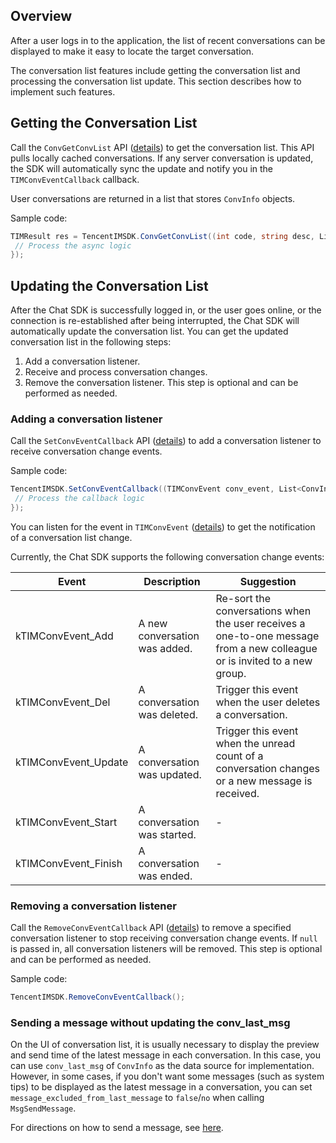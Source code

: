 ## Overview
After a user logs in to the application, the list of recent conversations can be displayed to make it easy to locate the target conversation.

The conversation list features include getting the conversation list and processing the conversation list update.
This section describes how to implement such features.

## Getting the Conversation List
Call the `ConvGetConvList` API ([details](https://comm.qq.com/im/doc/unity/zh/api/ConvApi/ConvGetConvList.html)) to get the conversation list. This API pulls locally cached conversations. If any server conversation is updated, the SDK will automatically sync the update and notify you in the `TIMConvEventCallback` callback.

User conversations are returned in a list that stores `ConvInfo` objects.

Sample code:


```c#
TIMResult res = TencentIMSDK.ConvGetConvList((int code, string desc, List<ConvInfo> info_list, string user_data)=>{
 // Process the async logic
});
```


## Updating the Conversation List
After the Chat SDK is successfully logged in, or the user goes online, or the connection is re-established after being interrupted, the Chat SDK will automatically update the conversation list.
You can get the updated conversation list in the following steps:
1. Add a conversation listener.
2. Receive and process conversation changes.
3. Remove the conversation listener. This step is optional and can be performed as needed.

### Adding a conversation listener
Call the `SetConvEventCallback` API ([details](https://comm.qq.com/im/doc/unity/zh/api/SDKRegisteringCallback/SetConvEventCallback.html)) to add a conversation listener to receive conversation change events.

Sample code:

```c#
TencentIMSDK.SetConvEventCallback((TIMConvEvent conv_event, List<ConvInfo> conv_list, string user_data)=>{
 // Process the callback logic
});
```


You can listen for the event in `TIMConvEvent` ([details](https://comm.qq.com/im/doc/unity/zh/enums/TIMConvEvent.html)) to get the notification of a conversation list change.

Currently, the Chat SDK supports the following conversation change events:

| Event                 | Description       | Suggestion                                                                                     |
| -------------------- | ---------- | ---------------------------------------------------------------------------------------- |
|kTIMConvEvent_Add | A new conversation was added.           | Re-sort the conversations when the user receives a one-to-one message from a new colleague or is invited to a new group.  |
| kTIMConvEvent_Del    | A conversation was deleted. | Trigger this event when the user deletes a conversation.                                                             |
| kTIMConvEvent_Update | A conversation was updated. | Trigger this event when the unread count of a conversation changes or a new message is received.                                         |
| kTIMConvEvent_Start  | A conversation was started.   | -                                                                                        |
| kTIMConvEvent_Finish | A conversation was ended.   | -                                                                                        |


### Removing a conversation listener
Call the `RemoveConvEventCallback` API ([details](https://comm.qq.com/im/doc/unity/zh/api/SDKRegisteringCallback/RemoveConvEventCallback.html)) to remove a specified conversation listener to stop receiving conversation change events. If `null` is passed in, all conversation listeners will be removed.
This step is optional and can be performed as needed.

Sample code:


```c#
TencentIMSDK.RemoveConvEventCallback();
```



### Sending a message without updating the conv_last_msg
On the UI of conversation list, it is usually necessary to display the preview and send time of the latest message in each conversation. In this case, you can use `conv_last_msg` of `ConvInfo` as the data source for implementation. However, in some cases, if you don't want some messages (such as system tips) to be displayed as the latest message in a conversation, you can set `message_excluded_from_last_message` to `false`/`no` when calling `MsgSendMessage`.

For directions on how to send a message, see [here](https://comm.qq.com/im/doc/unity/zh/api/MessageApi/MsgSendMessage.html).




